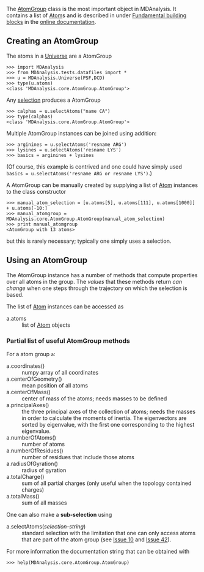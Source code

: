 The [AtomGroup](http://code.google.com/p/mdanalysis/source/browse/MDAnalysis/core/AtomGroup.py#108) class is the most important object in MDAnalysis. It contains a list of [Atom](http://code.google.com/p/mdanalysis/source/browse/MDAnalysis/core/AtomGroup.py#38)s and is described in under [Fundamental building blocks](http://mdanalysis.googlecode.com/git-history/develop/package/doc/html/documentation_pages/core/AtomGroup.html) in the [online documentation](http://mdanalysis.googlecode.com/git-history/develop/package/doc/html/index.html).

## Creating an AtomGroup ##

The atoms in a [Universe](Universe) are a AtomGroup
```
>>> import MDAnalysis
>>> from MDAnalysis.tests.datafiles import *
>>> u = MDAnalysis.Universe(PSF,DCD)
>>> type(u.atoms)
<class 'MDAnalysis.core.AtomGroup.AtomGroup'>
```

Any [selection](Documentation#Selections) produces a AtomGroup
```
>>> calphas = u.selectAtoms("name CA")
>>> type(calphas)
<class 'MDAnalysis.core.AtomGroup.AtomGroup'>
```


Multiple AtomGroup instances can be joined using addition:
```
>>> arginines = u.selectAtoms('resname ARG')
>>> lysines = u.selectAtoms('resname LYS')
>>> basics = arginines + lysines
```
(Of course, this example is contrived and one could have simply used `basics = u.selectAtoms('resname ARG or resname LYS')`.)

A AtomGroup can be manually created by supplying a list of [Atom](Atom) instances to the class constructor
```
>>> manual_atom_selection = [u.atoms[5], u.atoms[111], u.atoms[1000]] + u.atoms[-10:]
>>> manual_atomgroup = MDAnalysis.core.AtomGroup.AtomGroup(manual_atom_selection)
>>> print manual_atomgroup
<AtomGroup with 13 atoms>
```

but this is rarely necessary; typically one simply uses a selection.

## Using an AtomGroup ##

The AtomGroup instance has a number of methods that compute properties over all atoms in the group. The _values_ that these methods return _can change_ when one steps through the trajectory on which the selection is based.

The list of [Atom](Atom) instances can be accessed as
<dl>
<dt>a.atoms</dt>
<dd>list of <a href='Atom.md'>Atom</a> objects</dd>
</dl>


### Partial list of useful AtomGroup methods ###
For a atom group `a`:
<dl>
<dt>a.coordinates()</dt>
<dd>numpy array of all coordinates</dd>
<dt>a.centerOfGeometry()</dt>
<dd>mean position of all atoms</dd>
<dt>a.centerOfMass()</dt>
<dd>center of mass of the atoms; needs masses to be defined</dd>
<dt>a.principalAxes()</dt>
<dd>the three principal axes of the collection of atoms; needs the masses in order to calculate the moments of inertia. The eigenvectors are sorted by eigenvalue, with the first one corresponding to the highest eigenvalue.</dd>
<dt>a.numberOfAtoms()</dt>
<dd>number of atoms</dd>
<dt>a.numberOfResidues()</dt>
<dd>number of residues that include those atoms</dd>
<dt>a.radiusOfGyration()</dt>
<dd>radius of gyration</dd>
<dt>a.totalCharge()</dt>
<dd>sum of all partial charges (only useful when the topology contained charges)</dd>
<dt>a.totalMass()</dt>
<dd>sum of all masses</dd>
</dl>

One can also make a **sub-selection** using
<dl>
<dt>a.selectAtoms(<i>selection-string</i>)</dt>
<dd>standard selection with the limitation that one can only access atoms that are part of the atom group (see <a href='https://code.google.com/p/mdanalysis/issues/detail?id=10'>Issue 10</a> and <a href='https://code.google.com/p/mdanalysis/issues/detail?id=42'>Issue 42</a>).</dd>
</dl>



For more information the documentation string that can be obtained with
```
>>> help(MDAnalysis.core.AtomGroup.AtomGroup)
```
